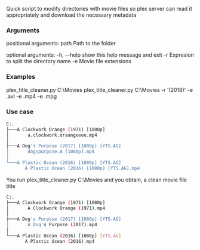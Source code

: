 Quick script to modify directories with movie files so plex server can read it appropriately and download the necessary metadata


### Arguments

positional arguments:
  path        Path to the folder

optional arguments:
  -h, --help  show this help message and exit
  -r          Expresion to split the directory name
  -e          Movie file extensions
  
 ### Examples
 
 plex_title_cleaner.py C:\Movies 
 plex_title_cleaner.py C:\Movies -r '(2018)' -e .avi -e .mp4 -e .mpg
 
 ### Use case
 ```bash
 C:.
├───A Clockwork Orange (1971) [1080p]
│       a.clockwork.oraangeeee.mp4
│
├───A Dog's Purpose (2017) [1080p] [YTS.AG]
│       dogspurpose.A [1080p].mp4
│
└───A Plastic Ocean (2016) [1080p] [YTS.AG]
        A Plastic Ocean (2016) [1080p] [YTS.AG].mp4

```
  
 You run  plex_title_cleaner.py C:\Movies and you obtain, a clean movie file title
 
 ```bash
 C:.
├───A Clockwork Orange (1971) [1080p]
│       A Clockwork Orange (1971).mp4
│
├───A Dog's Purpose (2017) [1080p] [YTS.AG]
│       A Dog's Purpose (2017).mp4
│
└───A Plastic Ocean (2016) [1080p] [YTS.AG]
        A Plastic Ocean (2016).mp4
        
```

 
